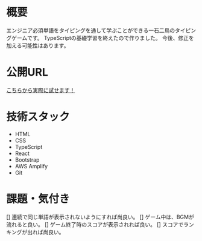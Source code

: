 # 概要
エンジニア必須単語をタイピングを通して学ぶことができる一石二鳥のタイピングゲームです。
TypeScriptの基礎学習を終えたので作りました。
今後、修正を加える可能性はあります。

# 公開URL
[こちらから実際に試せます！](https://master.d15b4p8e8sbtjf.amplifyapp.com/)

# 技術スタック
* HTML
* CSS
* TypeScript
* React
* Bootstrap
* AWS Amplify
* Git


# 課題・気付き
[] 連続で同じ単語が表示されないようにすれば尚良い。
[] ゲーム中は、BGMが流れると良い。
[] ゲーム終了時のスコアが表示されれば良い。
[] スコアでランキングが出れば尚良い。
